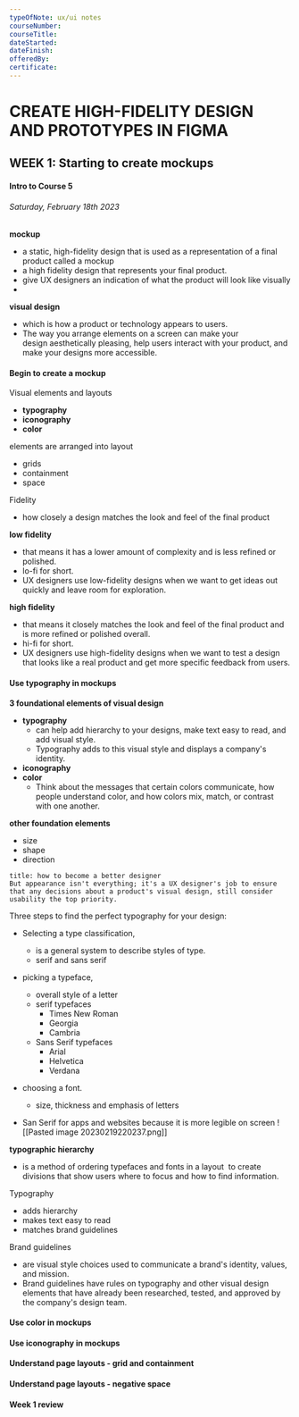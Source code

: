 ```yaml
---
typeOfNote: ux/ui notes
courseNumber:
courseTitle:
dateStarted:
dateFinish:
offeredBy:
certificate: 
---
```

# CREATE HIGH-FIDELITY DESIGN AND PROTOTYPES IN FIGMA

## WEEK 1: Starting to create mockups
#### Intro to Course 5
###### Saturday, February 18th 2023
**mockup** 
- a static, high-fidelity design that is used as a representation of a final product called a mockup
- a high fidelity design that represents your final product.
- give UX designers an indication of what the product will look like visually
- 
**visual design**
- which is how a product or technology appears to users.
- The way you arrange elements on a screen can make your design aesthetically pleasing, help users interact with your product, and make your designs more accessible.


#### Begin to create a mockup
Visual elements and layouts
- **typography**
- **iconography**
- **color**

elements are arranged into layout
- grids
- containment
- space

Fidelity
- how closely a design matches the look and feel of the final product

**low fidelity**
- that means it has a lower amount of complexity and is less refined or polished. 
- lo-fi for short. 
- UX designers use low-fidelity designs when we want to get ideas out quickly and leave room for exploration.

**high fidelity**
- that means it closely matches the look and feel of the final product and is more refined or polished overall.
- hi-fi for short. 
- UX designers use high-fidelity designs when we want to test a design that looks like a real product and get more specific feedback from users.


#### Use typography in mockups
**3 foundational elements of visual design**
- **typography**
    - can help add hierarchy to your designs, make text easy to read, and add visual style.
    - Typography adds to this visual style and displays a company's identity.
- **iconography**
- **color**
    - Think about the messages that certain colors communicate, how people understand color, and how colors mix, match, or contrast with one another.

**other foundation elements**
- size
- shape
- direction 
```ad-important
title: how to become a better designer
But appearance isn't everything; it's a UX designer's job to ensure that any decisions about a product's visual design, still consider usability the top priority.
```

Three steps to find the perfect typography for your design:
- Selecting a type classification, 
    - is a general system to describe styles of type.
    - serif and sans serif
- picking a typeface, 
    - overall style of a letter
    - serif typefaces
        - Times New Roman
        - Georgia
        - Cambria
    - Sans Serif typefaces
        - Arial
        - Helvetica
        - Verdana
- choosing a font.
    - size, thickness and emphasis of letters

- San Serif for apps and websites because it is more legible on screen 
![[Pasted image 20230219220237.png]]

**typographic hierarchy** 
- is a method of ordering typefaces and fonts in a layout  to create divisions that show users where to focus and how to find information.

Typography
- adds hierarchy
- makes text easy to read
- matches brand guidelines 

Brand guidelines
- are visual style choices used to communicate a brand's identity, values, and mission.
- Brand guidelines have rules on typography and other visual design elements that have already been researched, tested, and approved by the company's design team.

#### Use color in mockups
#### Use iconography in mockups
#### Understand page layouts - grid and containment
#### Understand page layouts - negative space
#### Week 1 review


